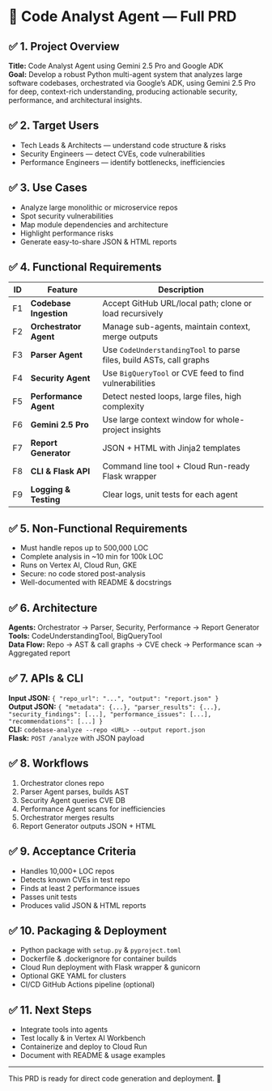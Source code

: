 # 📄 Code Analyst Agent — Full PRD

## ✅ 1. Project Overview

**Title:** Code Analyst Agent using Gemini 2.5 Pro and Google ADK  
**Goal:** Develop a robust Python multi-agent system that analyzes large software codebases, orchestrated via Google’s ADK, using Gemini 2.5 Pro for deep, context-rich understanding, producing actionable security, performance, and architectural insights.

## ✅ 2. Target Users

- Tech Leads & Architects — understand code structure & risks
- Security Engineers — detect CVEs, code vulnerabilities
- Performance Engineers — identify bottlenecks, inefficiencies

## ✅ 3. Use Cases

- Analyze large monolithic or microservice repos
- Spot security vulnerabilities
- Map module dependencies and architecture
- Highlight performance risks
- Generate easy-to-share JSON & HTML reports

## ✅ 4. Functional Requirements

| ID | Feature | Description |
|----|---------|--------------|
| F1 | **Codebase Ingestion** | Accept GitHub URL/local path; clone or load recursively |
| F2 | **Orchestrator Agent** | Manage sub-agents, maintain context, merge outputs |
| F3 | **Parser Agent** | Use `CodeUnderstandingTool` to parse files, build ASTs, call graphs |
| F4 | **Security Agent** | Use `BigQueryTool` or CVE feed to find vulnerabilities |
| F5 | **Performance Agent** | Detect nested loops, large files, high complexity |
| F6 | **Gemini 2.5 Pro** | Use large context window for whole-project insights |
| F7 | **Report Generator** | JSON + HTML with Jinja2 templates |
| F8 | **CLI & Flask API** | Command line tool + Cloud Run-ready Flask wrapper |
| F9 | **Logging & Testing** | Clear logs, unit tests for each agent |

## ✅ 5. Non-Functional Requirements

- Must handle repos up to 500,000 LOC
- Complete analysis in ~10 min for 100k LOC
- Runs on Vertex AI, Cloud Run, GKE
- Secure: no code stored post-analysis
- Well-documented with README & docstrings

## ✅ 6. Architecture

**Agents:** Orchestrator → Parser, Security, Performance → Report Generator  
**Tools:** CodeUnderstandingTool, BigQueryTool  
**Data Flow:** Repo → AST & call graphs → CVE check → Performance scan → Aggregated report

## ✅ 7. APIs & CLI

**Input JSON:** `{ "repo_url": "...", "output": "report.json" }`  
**Output JSON:** `{ "metadata": {...}, "parser_results": {...}, "security_findings": [...], "performance_issues": [...], "recommendations": [...] }`  
**CLI:** `codebase-analyze --repo <URL> --output report.json`  
**Flask:** `POST /analyze` with JSON payload

## ✅ 8. Workflows

1. Orchestrator clones repo
2. Parser Agent parses, builds AST
3. Security Agent queries CVE DB
4. Performance Agent scans for inefficiencies
5. Orchestrator merges results
6. Report Generator outputs JSON + HTML

## ✅ 9. Acceptance Criteria

- Handles 10,000+ LOC repos
- Detects known CVEs in test repo
- Finds at least 2 performance issues
- Passes unit tests
- Produces valid JSON & HTML reports

## ✅ 10. Packaging & Deployment

- Python package with `setup.py` & `pyproject.toml`
- Dockerfile & .dockerignore for container builds
- Cloud Run deployment with Flask wrapper & gunicorn
- Optional GKE YAML for clusters
- CI/CD GitHub Actions pipeline (optional)

## ✅ 11. Next Steps

- Integrate tools into agents
- Test locally & in Vertex AI Workbench
- Containerize and deploy to Cloud Run
- Document with README & usage examples

---
This PRD is ready for direct code generation and deployment. 🚀
